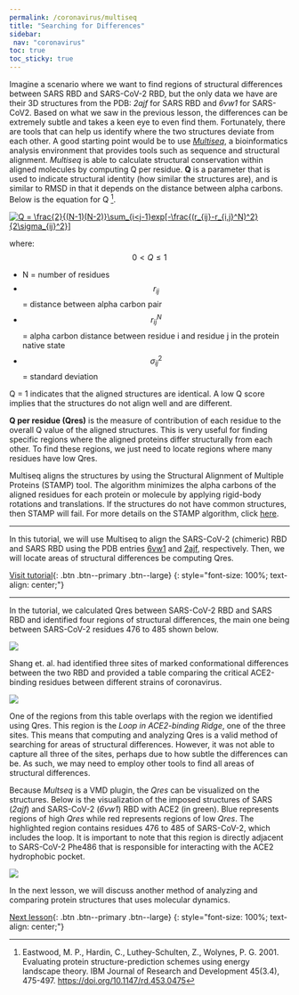 ```yaml
---
permalink: /coronavirus/multiseq
title: "Searching for Differences"
sidebar: 
 nav: "coronavirus"
toc: true
toc_sticky: true
---
```


Imagine a scenario where we want to find regions of structural differences between SARS RBD and SARS-CoV-2 RBD, but the only data we have are their 3D structures from the PDB: *2ajf* for SARS RBD and *6vw1* for SARS-CoV2. Based on what we saw in the previous lesson, the differences can be extremely subtle and takes a keen eye to even find them. Fortunately, there are tools that can help us identify where the two structures deviate from each other. A good starting point would be to use *<a href="https://www.ks.uiuc.edu/Research/vmd/plugins/multiseq/" target="_blank">Multiseq</a>*, a bioinformatics analysis environment that provides tools such as sequence and structural alignment. *Multiseq* is able to calculate structural conservation within aligned molecules by computing Q per residue. **Q** is a parameter that is used to indicate structural identity (how similar the structures are), and is similar to RMSD in that it depends on the distance between alpha carbons. Below is the equation for Q [^Eastwood].

<a href="https://www.codecogs.com/eqnedit.php?latex=Q&space;=&space;\frac{2}{(N-1)(N-2)}\sum_{i<j-1}exp[-\frac{(r_{ij}-r_{i,j}^N)^2}{2\sigma_{ij}^2}]" target="_blank"><img src="https://latex.codecogs.com/gif.latex?Q&space;=&space;\frac{2}{(N-1)(N-2)}\sum_{i<j-1}exp[-\frac{(r_{ij}-r_{i,j}^N)^2}{2\sigma_{ij}^2}]" title="Q = \frac{2}{(N-1)(N-2)}\sum_{i<j-1}exp[-\frac{(r_{ij}-r_{i,j}^N)^2}{2\sigma_{ij}^2}]" /></a>

where:  
$$0<Q\leq1$$
* N = number of residues
* $$r_{ij}$$ = distance between alpha carbon pair
* $$r_{ij}^N$$ = alpha carbon distance between residue i and residue j in the protein native state
* $$\sigma_{ij}^2$$ = standard deviation


Q = 1 indicates that the aligned structures are identical. A low Q score implies that the structures do not align well and are different.
 
**Q per residue (Qres)** is the measure of contribution of each residue to the overall Q value of the aligned structures. This is very useful for finding specific regions where the aligned proteins differ structurally from each other. To find these regions, we just need to locate regions where many residues have low Qres.

Multiseq aligns the structures by using the Structural Alignment of Multiple Proteins (STAMP) tool. The algorithm minimizes the alpha carbons of the aligned residues for each protein or molecule by applying rigid-body rotations and translations. If the structures do not have common structures, then STAMP will fail. For more details on the STAMP algorithm, click <a href="http://www.compbio.dundee.ac.uk/manuals/stamp.4.4/stamp.pdf" target="_blank">here</a>.
<hr>

In this tutorial, we will use Multiseq to align the SARS-CoV-2 (chimeric) RBD and SARS RBD using the PDB entries <a href="https://www.rcsb.org/structure/6vw1" target="_blank">6vw1</a> and <a href="https://www.rcsb.org/structure/2AJF" target="_blank">2ajf</a>, respectively. Then, we will locate areas of structural differences be computing Qres.

[Visit tutorial](tutorial_multiseq){: .btn .btn--primary .btn--large}
{: style="font-size: 100%; text-align: center;"}

<hr>

In the tutorial, we calculated Qres between SARS-CoV-2 RBD and SARS RBD and identified four regions of structural differences, the main one being between SARS-CoV-2 residues 476 to 485 shown below.

<img src="../_pages/coronavirus/files/QresResult.png">

Shang et. al. had identified three sites of marked conformational differences between the two RBD and provided a table comparing the critical ACE2-binding residues between different strains of coronavirus.

<img src="../_pages/coronavirus/files/ShangTable.png"> 

One of the regions from this table overlaps with the region we identified using Qres. This region is the *Loop in ACE2-binding Ridge*, one of the three sites. This means that computing and analyzing Qres is a valid method of searching for areas of structural differences. However, it was not able to capture all three of the sites, perhaps due to how subtle the differences can be. As such, we may need to employ other tools to find all areas of structural differences.
 
Because *Multseq* is a VMD plugin, the *Qres* can be visualized on the structures. Below is the visualization of the imposed structures of SARS (*2ajf*) and SARS-CoV-2 (*6vw1*) RBD with ACE2 (in green). Blue represents regions of high *Qres* while red represents regions of low *Qres*. The highlighted region contains residues 476 to 485 of SARS-CoV-2, which includes the loop. It is important to note that this region is directly adjacent to SARS-CoV-2 Phe486 that is responsible for interacting with the ACE2 hydrophobic pocket.

<img src="../_pages/coronavirus/files/QresVMD2.png">

In the next lesson, we will discuss another method of analyzing and comparing protein structures that uses molecular dynamics.

[Next lesson](NMA){: .btn .btn--primary .btn--large}
{: style="font-size: 100%; text-align: center;"}

[^Eastwood]: Eastwood, M. P., Hardin, C., Luthey-Schulten, Z., Wolynes, P. G. 2001. Evaluating protein structure-prediction schemes using energy landscape theory. IBM Journal of Research and Development 45(3.4), 475-497. https://doi.org/10.1147/rd.453.0475
